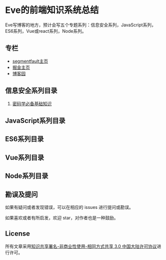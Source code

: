 # Eve的前端知识系统总结
Eve写博客的地方，预计会写五个专题系列：信息安全系列，JavaScript系列，ES6系列，Vue或react系列，Node系列。
## 专栏
* [segmentfault主页](https://segmentfault.com/u/eve0803)
* [掘金主页](https://juejin.im/user/5850a09a570c350069dc0392)
* [博客园](http://www.cnblogs.com/eveblog/)

## 信息安全系列目录

1. [密码学必备基础知识]()

## JavaScript系列目录


## ES6系列目录


## Vue系列目录


## Node系列目录

## 勘误及提问

如果有疑问或者发现错误，可以在相应的 issues 进行提问或勘误。

如果喜欢或者有所启发，欢迎 star，对作者也是一种鼓励。

## License

所有文章采用[知识共享署名-非商业性使用-相同方式共享 3.0 中国大陆许可协议](http://creativecommons.org/licenses/by-nc-sa/3.0/cn/)进行许可。

